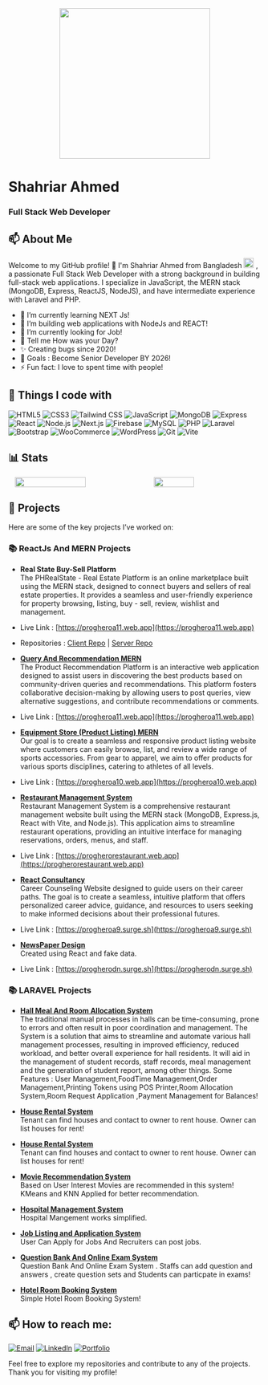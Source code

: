 <div align="center">
  <img height="300" src="https://shahriarahbiddut.web.app/cover2.png"  />
</div>

# Shahriar Ahmed

### Full Stack Web Developer

## 📫 About Me

Welcome to my GitHub profile! 👋 I'm Shahriar Ahmed from Bangladesh <img src="https://upload.wikimedia.org/wikipedia/commons/thumb/f/f9/Flag_of_Bangladesh.svg/1200px-Flag_of_Bangladesh.svg.png" width="20"/> , a passionate Full Stack Web Developer with a strong background in building full-stack web applications. I specialize in JavaScript, the MERN stack (MongoDB, Express, ReactJS, NodeJS), and have intermediate experience with Laravel and PHP.

- 🔭 I’m currently learning NEXT Js!
- 🌱 I’m building web applications with NodeJs and REACT!
- 🤔 I’m currently looking for Job!
- 💬 Tell me How was your Day?
- ✨ Creating bugs since 2020!
- 🎯 Goals : Become Senior Developer BY 2026!
- ⚡ Fun fact: I love to spent time with people!

## 🔧 Things I code with

<div align="left">
<img alt="HTML5" src="https://img.shields.io/badge/-HTML5-E34F26?style=flat-square&logo=html5&logoColor=white" />
<img alt="CSS3" src="https://img.shields.io/badge/-CSS3-1572B6?style=flat-square&logo=css3&logoColor=white" />
<img alt="Tailwind CSS" src="https://img.shields.io/badge/-Tailwind_CSS-06B6D4?style=flat-square&logo=tailwindcss&logoColor=white" />
<img alt="JavaScript" src="https://img.shields.io/badge/-JavaScript-F7DF1E?style=flat-square&logo=javascript&logoColor=black" />
<img alt="MongoDB" src="https://img.shields.io/badge/-MongoDB-13aa52?style=flat-square&logo=mongodb&logoColor=white" />
<img alt="Express" src="https://img.shields.io/badge/-Express-000000?style=flat-square&logo=express&logoColor=white" />
<img alt="React" src="https://img.shields.io/badge/-React-61DAFB?style=flat-square&logo=react&logoColor=black" />
<img alt="Node.js" src="https://img.shields.io/badge/-Node.js-43853d?style=flat-square&logo=node.js&logoColor=white" />
<img alt="Next.js" src="https://img.shields.io/badge/-Next.js-2d2d2d?style=flat-square&logo=next.js&logoColor=white" />
<img alt="Firebase" src="https://img.shields.io/badge/-Firebase-FFCB2B?style=flat-square&logo=firebase&logoColor=white" />
<img alt="MySQL" src="https://img.shields.io/badge/-MySQL-4479A1?style=flat-square&logo=mysql&logoColor=white" />
<img alt="PHP" src="https://img.shields.io/badge/-PHP-777BB4?style=flat-square&logo=php&logoColor=white" />
<img alt="Laravel" src="https://img.shields.io/badge/-Laravel-EA5028?style=flat-square&logo=laravel&logoColor=white" />
<img alt="Bootstrap" src="https://img.shields.io/badge/-Bootstrap-563D7C?style=flat-square&logo=bootstrap&logoColor=white" />
<img alt="WooCommerce" src="https://img.shields.io/badge/-WooCommerce-96588A?style=flat-square&logo=woocommerce&logoColor=white" />
<img alt="WordPress" src="https://img.shields.io/badge/-WordPress-21759B?style=flat-square&logo=wordpress&logoColor=white" />
<img alt="Git" src="https://img.shields.io/badge/-Git-F05032?style=flat-square&logo=git&logoColor=white" />
<img alt="Vite" src="https://img.shields.io/badge/-Vite-646CFF?style=flat-square&logo=vite&logoColor=white" />

</div>

<!-- - **Languages:** JavaScript, PHP,Python,
- **Frontend:** ReactJS, Tailwind CSS, Bootstrap, daisyUI, HTML5, CSS3
- **Backend:** NodeJS, Express, Laravel
- **Database:** MongoDB, MySQL
- **Version Control:** Git, GitHub
- **Tools & Platforms:** Vite -->

## 📊 Stats

<div style="display: flex; justify-content: center;gap:2%;">
  <img src="https://github-readme-stats.vercel.app/api?username=shahriarabiddut&theme=gruvbox&show_icons=true&hide_border=false&count_private=true" style="width: 53%;"/>
  <img src="https://github-readme-stats.vercel.app/api/top-langs/?username=shahriarabiddut&theme=gruvbox&show_icons=true&hide_border=false&layout=compact" style="width: 40%;"/>
</div>

## 🚀 Projects

Here are some of the key projects I’ve worked on:

### 📚 ReactJs And MERN Projects

- **Real State Buy-Sell Platform**  
  The PHRealState - Real Estate Platform is an online marketplace built using the MERN stack, designed to connect buyers and sellers of real estate properties. It provides a seamless and user-friendly experience for property browsing, listing, buy - sell, review, wishlist and management.
- Live Link : [https://progheroa11.web.app](https://progheroa11.web.app)
- Repositories : [Client Repo](https://github.com/shahriarabiddut/Real-State-Buy-Sell-Platform-Client) | [Server Repo](https://github.com/shahriarabiddut/Real-State-Buy-Sell-Platform-Server)
- **[Query And Recommendation MERN](https://github.com/shahriarabiddut/Query-And-Recommendation-MERN)**  
  The Product Recommendation Platform is an interactive web application designed to assist users in discovering the best products based on community-driven queries and recommendations. This platform fosters collaborative decision-making by allowing users to post queries, view alternative suggestions, and contribute recommendations or comments.
- Live Link : [https://progheroa11.web.app](https://progheroa11.web.app)

- **[Equipment Store (Product Listing) MERN](https://github.com/shahriarabiddut/demoShop-React-and-NodeJs)**  
  Our goal is to create a seamless and responsive product listing website where customers can easily browse, list, and review a wide range of sports accessories. From gear to apparel, we aim to offer products for various sports disciplines, catering to athletes of all levels.
- Live Link : [https://progheroa10.web.app](https://progheroa10.web.app)
- **[Restaurant Management System](https://github.com/shahriarabiddut/Restaurant-Management-System-MERN)**  
  Restaurant Management System is a comprehensive restaurant management website built using the MERN stack (MongoDB, Express.js, React with Vite, and Node.js). This application aims to streamline restaurant operations, providing an intuitive interface for managing reservations, orders, menus, and staff.
- Live Link : [https://progherorestaurant.web.app](https://progherorestaurant.web.app)

- **[React Consultancy](https://github.com/shahriarabiddut/React-Consultancy)**  
  Career Counseling Website designed to guide users on their career paths. The goal is to create a seamless, intuitive platform that offers personalized career advice, guidance, and resources to users seeking to make informed decisions about their professional futures.
- Live Link : [https://progheroa9.surge.sh](https://progheroa9.surge.sh)

- **[NewsPaper Design](https://github.com/shahriarabiddut/React-Dragon-News)**  
  Created using React and fake data.
- Live Link : [https://progherodn.surge.sh](https://progherodn.surge.sh)

### 📚 LARAVEL Projects

- **[Hall Meal And Room Allocation System](https://github.com/shahriarabiddut/JUST-Hall-Management-System)**  
  The traditional manual processes in halls can be time-consuming, prone to errors and often result in poor coordination and management. The System is a solution that aims to streamline and automate various hall management processes, resulting in improved efficiency, reduced workload, and better overall experience for hall residents. It will aid in the management of student records, staff records, meal management and the generation of student report, among other things. Some Features : User Management,FoodTime Management,Order Management,Printing Tokens using POS Printer,Room Allocation System,Room Request Application ,Payment Management for Balances!
- **[House Rental System](https://github.com/shahriarabiddut/House-Rental-System)**  
  Tenant can find houses and contact to owner to rent house. Owner can list houses for rent!

- **[House Rental System](https://github.com/shahriarabiddut/House-Rental-System)**  
  Tenant can find houses and contact to owner to rent house. Owner can list houses for rent!

- **[Movie Recommendation System](https://github.com/shahriarabiddut/Movie-Recommendation-System)**  
  Based on User Interest Movies are recommended in this system! KMeans and KNN Applied for better recommendation.

- **[Hospital Management System](https://github.com/shahriarabiddut/Hospital-Management-System)**  
  Hospital Mangement works simplified.

- **[Job Listing and Application System](https://github.com/shahriarabiddut/Job-Listing-Website)**  
  User Can Apply for Jobs And Recruiters can post jobs.

- **[Question Bank And Online Exam System](https://github.com/shahriarabiddut/BCS-Question-Bank-And-Online-exam)**  
  Question Bank And Online Exam System . Staffs can add question and answers , create question sets and Students can particpate in exams!

- **[Hotel Room Booking System](https://github.com/shahriarabiddut/Hotel-Booking)**  
  Simple Hotel Room Booking System!

<!-- ### 📚  WORDPRESS

- Ecommerce : **[MuradnagarBazar](https://www.muradnagarbazar.com/)**  ,**[DreamyDressBD](https://www.dreamydressbd.com)**   -->

<!--
## 🌱 Currently Learning
I’m always learning and improving my skills! Currently, I’m focused on:

- Advanced concepts in JavaScript and ReactJS
- DevOps practices and Continuous Integration/Continuous Deployment (CI/CD)
- Exploring cloud computing and serverless architectures -->

## 📫 How to reach me:

[<img alt="Email" src="https://img.shields.io/badge/-shahriarabiddut%40gmail.com-D14836?style=flat-square&logo=gmail&logoColor=white" />](mailto:shahriarabiddut@gmail.com)
[<img alt="LinkedIn" src="https://img.shields.io/badge/%40shahriarahmedbiddut-Linkedin-blue" />](https://www.linkedin.com/in/shahriarahmedbiddut/)
[<img alt="Portfolio" src="https://img.shields.io/badge/-Portfolio-0A0A0A?style=flat-square&logo=google-chrome&logoColor=white" />](https://shahriarahbiddut.web.app/)

Feel free to explore my repositories and contribute to any of the projects. Thank you for visiting my profile!
